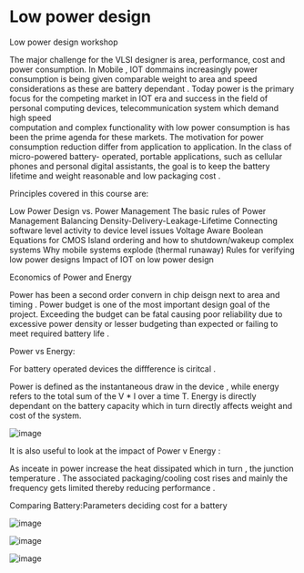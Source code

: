 # Low power design
Low power design workshop 

The major challenge for the VLSI designer is area, performance, cost and power consumption. In Mobile , IOT dommains increasingly power consumption is being given comparable weight to area and speed considerations as these are battery dependant . Today power is the primary focus  for the competing market in IOT era  and success in the field of personal computing devices,  telecommunication  system  which  demand  high  speed  
computation  and  complex  functionality  with  low  power consumption is has been the prime agenda for these markets. The  motivation  for    power  consumption  reduction  differ  from application  to  application.  In  the  class  of  micro-powered  battery-  operated,  portable  applications,  such  as  cellular  phones  and personal digital assistants, 
the goal is to keep the battery lifetime and weight reasonable and low  packaging cost .

Principles covered in this course are:

Low Power Design vs. Power Management
The basic rules of Power Management
Balancing Density-Delivery-Leakage-Lifetime
Connecting software level activity to device level issues
Voltage Aware Boolean Equations for CMOS
Island ordering and how to shutdown/wakeup complex systems
Why mobile systems explode (thermal runaway)
Rules for verifying low power designs
Impact of IOT on low power design



Economics of Power and Energy

 Power has been a second order convern in chip deisgn next to area and timing . Power budget is one of the most  important design goal of the project. Exceeding the budget can be fatal causing poor reliability due to excessive power density or lesser budgeting than expected or failing to meet required battery life .
 


 Power vs Energy:
 
 For battery operated devices the diffference is ciritcal . 
 
   Power is defined as the instantaneous draw in the device , while energy refers to the total sum of the V * I over a time T. 
   Energy is directly dependant on the battery capacity which in turn directly affects weight and cost of the system.
   
   ![image](https://user-images.githubusercontent.com/73343230/127182801-fc78470e-1fdf-46bf-8cd6-d26c5c257697.png)

It is also useful to look at the impact of Power v Energy :

As inceate in power increase the heat dissipated which in turn ,  the junction temperature . 
The  associated packaging/cooling cost rises and mainly  the frequency gets limited thereby reducing performance .

Comparing Battery:Parameters deciding cost for a battery

![image](https://user-images.githubusercontent.com/73343230/127183793-b5d75a4c-e1f0-4d7e-8dc9-29935e61a82e.png)


![image](https://user-images.githubusercontent.com/73343230/127184152-cd5175ca-f2f9-4880-9e58-e094f55e2d97.png)


![image](https://user-images.githubusercontent.com/73343230/127184302-1688ea56-0825-45df-9fb2-ea8192168dec.png)


